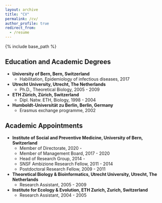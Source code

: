 ```yaml
---
layout: archive
title: "CV"
permalink: /cv/
author_profile: true
redirect_from:
  - /resume
---
```


{% include base_path %}

## Education and Academic Degrees
* **University of Bern, Bern, Switzerland**
	* Habilitation, Epidemiology of infectious diseases, 2017
* **Utrecht University, Utrecht, The Netherlands**
	* Ph.D., Theoretical Biology, 2005 - 2009
* **ETH Zürich, Zürich, Switzerland**
	* Dipl. Natw. ETH, Biology, 1998 - 2004
* **Humboldt-Universität zu Berlin, Berlin, Germany**
	* Erasmus exchange programme, 2002

## Academic Appointments
* **Institute of Social and Preventive Medicine, University of Bern, Switzerland**
	* Member of Directorate, 2020 -
	* Member of Management Board, 2017 - 2020
	* Head of Research Group, 2014 -
	* SNSF Ambizione Research Fellow, 2011 - 2014
	* Postdoctoral Research Fellow, 2009 - 2011
* **Theoretical Biology & Bioinformatics, Utrecht University, Utrecht, The Netherlands**
	* Research Assistant, 2005 - 2009
* **Institute for Ecology & Evolution, ETH Zurich, Zurich, Switzerland**
	* Research Assistant, 2004 - 2005
